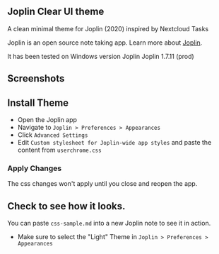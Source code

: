## Joplin Clear UI theme
A clean minimal theme for Joplin (2020) inspired by Nextcloud Tasks

Joplin is an open source note taking app. Learn more about [Joplin](http://joplinapp.org).

It has been tested on Windows version Joplin Joplin 1.7.11 (prod)

## Screenshots


## Install Theme
- Open the Joplin app
- Navigate to  `Joplin > Preferences > Appearances`
- Click `Advanced Settings`
- Edit `Custom stylesheet for Joplin-wide app styles` and paste the content from `userchrome.css`


### Apply Changes
The css changes won't apply until you close and reopen the app.

## Check to see how it looks.
You can paste `css-sample.md` into a new Joplin note to see it in action.

- Make sure to select the "Light" Theme in `Joplin > Preferences > Appearances`
